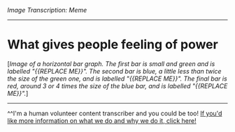 *Image Transcription: Meme*

---

# What gives people feeling of power

\[*Image of a horizontal bar graph. The first bar is small and green and is labelled "{{REPLACE ME}}". The second bar is blue, a little less than twice the size of the green one, and is labelled "{{REPLACE ME}}". The final bar is red, around 3 or 4 times the size of the blue bar, and is labelled "{{REPLACE ME}}".*]

---

^^I'm&#32;a&#32;human&#32;volunteer&#32;content&#32;transcriber&#32;and&#32;you&#32;could&#32;be&#32;too!&#32;[If&#32;you'd&#32;like&#32;more&#32;information&#32;on&#32;what&#32;we&#32;do&#32;and&#32;why&#32;we&#32;do&#32;it,&#32;click&#32;here!](https://www.reddit.com/r/TranscribersOfReddit/wiki/index)
